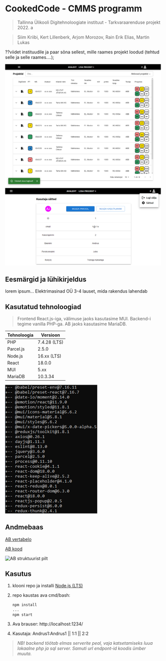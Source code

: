 # CookedCode - CMMS programm
> Tallinna Ülikooli Digitehnoloogiate instituut - Tarkvaraarenduse projekt  2022. a

> Siim Kriibi, Kert Lillenberk, Arjom Morozov, Rain Erik Elias, Martin Lukas

??viidet instituudile ja paar sõna sellest, mille raames projekt loodud (tehtud selle ja selle raames....);

![Avalehe kuva](https://raw.githubusercontent.com/CoockedCode/TTP2022/main/media/demo_1.png)
![Kasutaja sätete kuva](https://raw.githubusercontent.com/CoockedCode/TTP2022/main/media/demo_2.png)

## Eesmärgid ja lühikirjeldus
lorem ipsum... Elektrimasinad OÜ
3-4 lauset, mida rakendus lahendab

## Kasutatud tehnoloogiad

> Frontend React.js-iga, välimuse jaoks kasutasime MUI. 
> Backend-i tegime vanilla PHP-ga. 
> AB jaoks kasutasime MariaDB.

| Tehnoloogia | Versioon |
|--|--|
| PHP | 7.4.28 (LTS) |
| Parcel.js | 2.5.0 |
| Node.js | 16.xx (LTS) |
| React | 18.0.0 |
| MUI | 5.xx |
| MariaDB | 10.3.34 |

![NPM pakketid, mida kasutame](https://raw.githubusercontent.com/CoockedCode/TTP2022/main/media/npm_depend_list.png)

## Andmebaas
[AB vertabelo](https://my.vertabelo.com/doc/7nLObBWSjrfJviiqbb72APGHm6lorTEy)

[AB kood](https://github.com/CoockedCode/TTP2022/tree/main/db)

![AB struktuurist pilt](https://raw.githubusercontent.com/CoockedCode/TTP2022/main/media/Elektrimasinad_O%C3%9C_db.png)
## Kasutus

  1. klooni repo ja installi [Node.js (LTS)](https://docs.npmjs.com/downloading-and-installing-node-js-and-npm#using-a-node-installer-to-install-nodejs-and-npm)
  
   2. repo kaustas ava cmd/bash: 
  
          npm install
          ...
          npm start

  4. Ava brauser:
  http://localhost:1234/
 
  5. Kasutaja:
  Andrus1:Andrus1  ||  1:1  ||  2:2

> *NB! backend töötab elmas serverite peal, vaja katsetamiseks luua lokaalne php ja sql server. Samuti url endpont-id koodis ümber muuta.*
